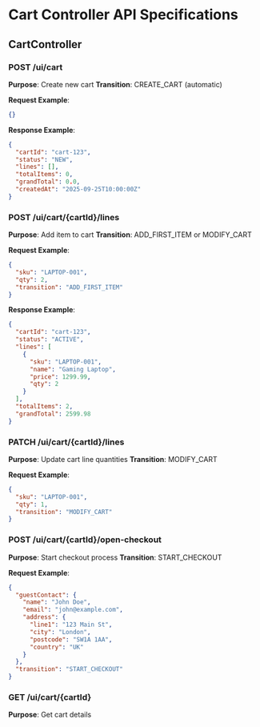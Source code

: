 # Cart Controller API Specifications

## CartController

### POST /ui/cart
**Purpose**: Create new cart
**Transition**: CREATE_CART (automatic)

**Request Example**:
```json
{}
```

**Response Example**:
```json
{
  "cartId": "cart-123",
  "status": "NEW",
  "lines": [],
  "totalItems": 0,
  "grandTotal": 0.0,
  "createdAt": "2025-09-25T10:00:00Z"
}
```

### POST /ui/cart/{cartId}/lines
**Purpose**: Add item to cart
**Transition**: ADD_FIRST_ITEM or MODIFY_CART

**Request Example**:
```json
{
  "sku": "LAPTOP-001",
  "qty": 2,
  "transition": "ADD_FIRST_ITEM"
}
```

**Response Example**:
```json
{
  "cartId": "cart-123",
  "status": "ACTIVE",
  "lines": [
    {
      "sku": "LAPTOP-001",
      "name": "Gaming Laptop",
      "price": 1299.99,
      "qty": 2
    }
  ],
  "totalItems": 2,
  "grandTotal": 2599.98
}
```

### PATCH /ui/cart/{cartId}/lines
**Purpose**: Update cart line quantities
**Transition**: MODIFY_CART

**Request Example**:
```json
{
  "sku": "LAPTOP-001",
  "qty": 1,
  "transition": "MODIFY_CART"
}
```

### POST /ui/cart/{cartId}/open-checkout
**Purpose**: Start checkout process
**Transition**: START_CHECKOUT

**Request Example**:
```json
{
  "guestContact": {
    "name": "John Doe",
    "email": "john@example.com",
    "address": {
      "line1": "123 Main St",
      "city": "London",
      "postcode": "SW1A 1AA",
      "country": "UK"
    }
  },
  "transition": "START_CHECKOUT"
}
```

### GET /ui/cart/{cartId}
**Purpose**: Get cart details
